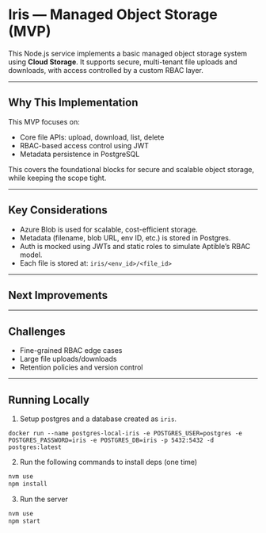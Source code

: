 # Iris — Managed Object Storage (MVP)

This Node.js service implements a basic managed object storage system using **Cloud Storage**. It supports secure, multi-tenant file uploads and downloads, with access controlled by a custom RBAC layer.

---

## Why This Implementation

This MVP focuses on:
- Core file APIs: upload, download, list, delete
- RBAC-based access control using JWT
- Metadata persistence in PostgreSQL

This covers the foundational blocks for secure and scalable object storage, while keeping the scope tight.

---

## Key Considerations

- Azure Blob is used for scalable, cost-efficient storage.
- Metadata (filename, blob URL, env ID, etc.) is stored in Postgres.
- Auth is mocked using JWTs and static roles to simulate Aptible’s RBAC model.
- Each file is stored at: `iris/<env_id>/<file_id>`

---

## Next Improvements



---

## Challenges

- Fine-grained RBAC edge cases
- Large file uploads/downloads
- Retention policies and version control

---

## Running Locally
1. Setup postgres and a database created as `iris`.
```
docker run --name postgres-local-iris -e POSTGRES_USER=postgres -e POSTGRES_PASSWORD=iris -e POSTGRES_DB=iris -p 5432:5432 -d postgres:latest
```

2. Run the following commands to install deps (one time)
```bash
nvm use
npm install
```

3. Run the server 
```bash
nvm use
npm start
```

